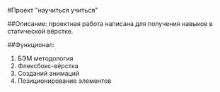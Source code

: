 #Проект "научиться учиться"

##Описание:
проектная работа написана для получения навыков в статической вёрстке.

##Функционал:
1) БЭМ методология
2) Флексбокс-вёрстка
3) Созданий анимаций
4) Позиционирование элементов
